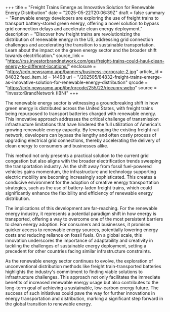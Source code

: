 +++
title = "Freight Trains Emerge as Innovative Solution for Renewable Energy Distribution"
date = "2025-05-22T20:06:39Z"
draft = false
summary = "Renewable energy developers are exploring the use of freight trains to transport battery-stored green energy, offering a novel solution to bypass grid connection delays and accelerate clean energy deployment."
description = "Discover how freight trains are revolutionizing the distribution of renewable energy in the US, addressing grid connection challenges and accelerating the transition to sustainable transportation. Learn about the impact on the green energy sector and the broader shift towards electrification."
source_link = "https://rss.investorbrandnetwork.com/ges/freight-trains-could-haul-clean-energy-to-different-locations/"
enclosure = "https://cdn.newsramp.app/banners/business-corporate-2.jpg"
article_id = 84832
feed_item_id = 14498
url = "/202505/84832-freight-trains-emerge-as-innovative-solution-for-renewable-energy-distribution"
qrcode = "https://cdn.newsramp.app/ibn/qrcode/255/22/riceunrv.webp"
source = "InvestorBrandNetwork (IBN)"
+++

<p>The renewable energy sector is witnessing a groundbreaking shift in how green energy is distributed across the United States, with freight trains being repurposed to transport batteries charged with renewable energy. This innovative approach addresses the critical challenge of transmission infrastructure limitations that have hindered the full utilization of America's growing renewable energy capacity. By leveraging the existing freight rail network, developers can bypass the lengthy and often costly process of upgrading electrical grid connections, thereby accelerating the delivery of clean energy to consumers and businesses alike.</p><p>This method not only presents a practical solution to the current grid congestion but also aligns with the broader electrification trends sweeping the transportation industry. As the shift away from fossil fuel-powered vehicles gains momentum, the infrastructure and technology supporting electric mobility are becoming increasingly sophisticated. This creates a conducive environment for the adoption of creative energy transportation strategies, such as the use of battery-laden freight trains, which could significantly enhance the flexibility and efficiency of renewable energy distribution.</p><p>The implications of this development are far-reaching. For the renewable energy industry, it represents a potential paradigm shift in how energy is transported, offering a way to overcome one of the most persistent barriers to clean energy adoption. For consumers and businesses, it promises quicker access to renewable energy sources, potentially lowering energy costs and reducing reliance on fossil fuels. On a global scale, this innovation underscores the importance of adaptability and creativity in tackling the challenges of sustainable energy deployment, setting a precedent for other countries facing similar infrastructure constraints.</p><p>As the renewable energy sector continues to evolve, the exploration of unconventional distribution methods like freight train-transported batteries highlights the industry's commitment to finding viable solutions to infrastructure challenges. This approach not only facilitates the immediate benefits of increased renewable energy usage but also contributes to the long-term goal of achieving a sustainable, low-carbon energy future. The success of such initiatives could pave the way for further innovations in energy transportation and distribution, marking a significant step forward in the global transition to renewable energy.</p>
